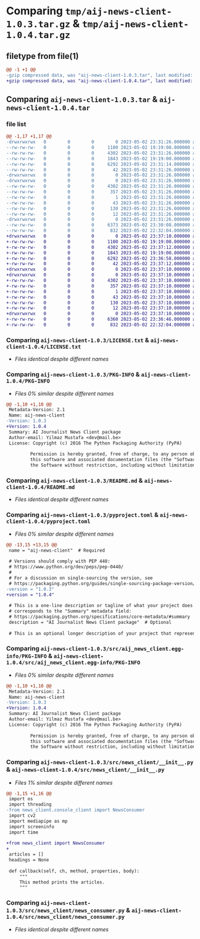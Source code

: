 # Comparing `tmp/aij-news-client-1.0.3.tar.gz` & `tmp/aij-news-client-1.0.4.tar.gz`

## filetype from file(1)

```diff
@@ -1 +1 @@
-gzip compressed data, was "aij-news-client-1.0.3.tar", last modified: Tue May  2 23:31:25 2023, max compression
+gzip compressed data, was "aij-news-client-1.0.4.tar", last modified: Tue May  2 23:37:10 2023, max compression
```

## Comparing `aij-news-client-1.0.3.tar` & `aij-news-client-1.0.4.tar`

### file list

```diff
@@ -1,17 +1,17 @@
-drwxrwxrwx   0        0        0        0 2023-05-02 23:31:26.000000 aij-news-client-1.0.3/
--rw-rw-rw-   0        0        0     1100 2023-05-02 19:19:00.000000 aij-news-client-1.0.3/LICENSE.txt
--rw-rw-rw-   0        0        0     4302 2023-05-02 23:31:26.000000 aij-news-client-1.0.3/PKG-INFO
--rw-rw-rw-   0        0        0     1843 2023-05-02 19:19:00.000000 aij-news-client-1.0.3/README.md
--rw-rw-rw-   0        0        0     6292 2023-05-02 23:31:14.000000 aij-news-client-1.0.3/pyproject.toml
--rw-rw-rw-   0        0        0       42 2023-05-02 23:31:26.000000 aij-news-client-1.0.3/setup.cfg
-drwxrwxrwx   0        0        0        0 2023-05-02 23:31:26.000000 aij-news-client-1.0.3/src/
-drwxrwxrwx   0        0        0        0 2023-05-02 23:31:26.000000 aij-news-client-1.0.3/src/aij_news_client.egg-info/
--rw-rw-rw-   0        0        0     4302 2023-05-02 23:31:26.000000 aij-news-client-1.0.3/src/aij_news_client.egg-info/PKG-INFO
--rw-rw-rw-   0        0        0      357 2023-05-02 23:31:26.000000 aij-news-client-1.0.3/src/aij_news_client.egg-info/SOURCES.txt
--rw-rw-rw-   0        0        0        1 2023-05-02 23:31:26.000000 aij-news-client-1.0.3/src/aij_news_client.egg-info/dependency_links.txt
--rw-rw-rw-   0        0        0       43 2023-05-02 23:31:26.000000 aij-news-client-1.0.3/src/aij_news_client.egg-info/entry_points.txt
--rw-rw-rw-   0        0        0      130 2023-05-02 23:31:26.000000 aij-news-client-1.0.3/src/aij_news_client.egg-info/requires.txt
--rw-rw-rw-   0        0        0       12 2023-05-02 23:31:26.000000 aij-news-client-1.0.3/src/aij_news_client.egg-info/top_level.txt
-drwxrwxrwx   0        0        0        0 2023-05-02 23:31:26.000000 aij-news-client-1.0.3/src/news_client/
--rw-rw-rw-   0        0        0     6373 2023-05-02 23:30:08.000000 aij-news-client-1.0.3/src/news_client/__init__.py
--rw-rw-rw-   0        0        0      832 2023-05-02 22:32:04.000000 aij-news-client-1.0.3/src/news_client/news_consumer.py
+drwxrwxrwx   0        0        0        0 2023-05-02 23:37:10.000000 aij-news-client-1.0.4/
+-rw-rw-rw-   0        0        0     1100 2023-05-02 19:19:00.000000 aij-news-client-1.0.4/LICENSE.txt
+-rw-rw-rw-   0        0        0     4302 2023-05-02 23:37:12.000000 aij-news-client-1.0.4/PKG-INFO
+-rw-rw-rw-   0        0        0     1843 2023-05-02 19:19:00.000000 aij-news-client-1.0.4/README.md
+-rw-rw-rw-   0        0        0     6292 2023-05-02 23:36:58.000000 aij-news-client-1.0.4/pyproject.toml
+-rw-rw-rw-   0        0        0       42 2023-05-02 23:37:12.000000 aij-news-client-1.0.4/setup.cfg
+drwxrwxrwx   0        0        0        0 2023-05-02 23:37:10.000000 aij-news-client-1.0.4/src/
+drwxrwxrwx   0        0        0        0 2023-05-02 23:37:10.000000 aij-news-client-1.0.4/src/aij_news_client.egg-info/
+-rw-rw-rw-   0        0        0     4302 2023-05-02 23:37:10.000000 aij-news-client-1.0.4/src/aij_news_client.egg-info/PKG-INFO
+-rw-rw-rw-   0        0        0      357 2023-05-02 23:37:10.000000 aij-news-client-1.0.4/src/aij_news_client.egg-info/SOURCES.txt
+-rw-rw-rw-   0        0        0        1 2023-05-02 23:37:10.000000 aij-news-client-1.0.4/src/aij_news_client.egg-info/dependency_links.txt
+-rw-rw-rw-   0        0        0       43 2023-05-02 23:37:10.000000 aij-news-client-1.0.4/src/aij_news_client.egg-info/entry_points.txt
+-rw-rw-rw-   0        0        0      130 2023-05-02 23:37:10.000000 aij-news-client-1.0.4/src/aij_news_client.egg-info/requires.txt
+-rw-rw-rw-   0        0        0       12 2023-05-02 23:37:10.000000 aij-news-client-1.0.4/src/aij_news_client.egg-info/top_level.txt
+drwxrwxrwx   0        0        0        0 2023-05-02 23:37:10.000000 aij-news-client-1.0.4/src/news_client/
+-rw-rw-rw-   0        0        0     6360 2023-05-02 23:36:46.000000 aij-news-client-1.0.4/src/news_client/__init__.py
+-rw-rw-rw-   0        0        0      832 2023-05-02 22:32:04.000000 aij-news-client-1.0.4/src/news_client/news_consumer.py
```

### Comparing `aij-news-client-1.0.3/LICENSE.txt` & `aij-news-client-1.0.4/LICENSE.txt`

 * *Files identical despite different names*

### Comparing `aij-news-client-1.0.3/PKG-INFO` & `aij-news-client-1.0.4/PKG-INFO`

 * *Files 0% similar despite different names*

```diff
@@ -1,10 +1,10 @@
 Metadata-Version: 2.1
 Name: aij-news-client
-Version: 1.0.3
+Version: 1.0.4
 Summary: AI Journalist News Client package
 Author-email: Yilmaz Mustafa <dev@mail.be>
 License: Copyright (c) 2016 The Python Packaging Authority (PyPA)
         
         Permission is hereby granted, free of charge, to any person obtaining a copy of
         this software and associated documentation files (the "Software"), to deal in
         the Software without restriction, including without limitation the rights to
```

### Comparing `aij-news-client-1.0.3/README.md` & `aij-news-client-1.0.4/README.md`

 * *Files identical despite different names*

### Comparing `aij-news-client-1.0.3/pyproject.toml` & `aij-news-client-1.0.4/pyproject.toml`

 * *Files 0% similar despite different names*

```diff
@@ -13,15 +13,15 @@
 name = "aij-news-client"  # Required
 
 # Versions should comply with PEP 440:
 # https://www.python.org/dev/peps/pep-0440/
 #
 # For a discussion on single-sourcing the version, see
 # https://packaging.python.org/guides/single-sourcing-package-version/
-version = "1.0.3"
+version = "1.0.4"
 
 # This is a one-line description or tagline of what your project does. This
 # corresponds to the "Summary" metadata field:
 # https://packaging.python.org/specifications/core-metadata/#summary
 description = "AI Journalist News Client package"  # Optional
 
 # This is an optional longer description of your project that represents
```

### Comparing `aij-news-client-1.0.3/src/aij_news_client.egg-info/PKG-INFO` & `aij-news-client-1.0.4/src/aij_news_client.egg-info/PKG-INFO`

 * *Files 0% similar despite different names*

```diff
@@ -1,10 +1,10 @@
 Metadata-Version: 2.1
 Name: aij-news-client
-Version: 1.0.3
+Version: 1.0.4
 Summary: AI Journalist News Client package
 Author-email: Yilmaz Mustafa <dev@mail.be>
 License: Copyright (c) 2016 The Python Packaging Authority (PyPA)
         
         Permission is hereby granted, free of charge, to any person obtaining a copy of
         this software and associated documentation files (the "Software"), to deal in
         the Software without restriction, including without limitation the rights to
```

### Comparing `aij-news-client-1.0.3/src/news_client/__init__.py` & `aij-news-client-1.0.4/src/news_client/__init__.py`

 * *Files 1% similar despite different names*

```diff
@@ -1,15 +1,16 @@
 import os
 import threading
-from news_client.console_client import NewsConsumer
 import cv2
 import mediapipe as mp
 import screeninfo
 import time
 
+from news_client import NewsConsumer
+
 articles = []
 headings = None
 
 def callback(self, ch, method, properties, body):
     """
     This method prints the articles.
     """
```

### Comparing `aij-news-client-1.0.3/src/news_client/news_consumer.py` & `aij-news-client-1.0.4/src/news_client/news_consumer.py`

 * *Files identical despite different names*


